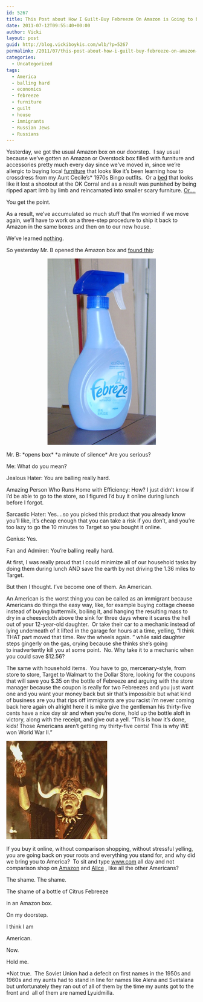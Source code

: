 ```yaml
---
id: 5267
title: This Post about How I Guilt-Buy Febreeze On Amazon is Going to be a Goldmine for Marketers
date: 2011-07-12T09:55:40+00:00
author: Vicki
layout: post
guid: http://blog.vickiboykis.com/wlb/?p=5267
permalink: /2011/07/this-post-about-how-i-guilt-buy-febreeze-on-amazon-is-going-to-be-a-goldmine-for-marketers/
categories:
  - Uncategorized
tags:
  - America
  - balling hard
  - economics
  - febreeze
  - furniture
  - guilt
  - house
  - immigrants
  - Russian Jews
  - Russians
---
```

Yesterday, we got the usual Amazon box on our doorstep.  I say usual because we&#8217;ve gotten an Amazon or Overstock box filled with furniture and accessories pretty much every day since we&#8217;ve moved in, since we&#8217;re allergic to buying local <a href="http://www.raymourflanigan.com/coeville-chenille-sofa-200363644.aspx" target="_blank">furniture</a> that looks like it&#8217;s been learning how to crossdress from my Aunt Cecile&#8217;s* 1970s Bingo outfits.  Or a <a href="http://www.raymourflanigan.com/bryson-4pc-queen-bedroom-set-598149334.aspx" target="_blank">bed</a> that looks like it lost a shootout at the OK Corral and as a result was punished by being ripped apart limb by limb and reincarnated into smaller scary furniture. <a href="http://www.youtube.com/watch?v=8tqJx86xQJQ" target="_blank">Or&#8230;.</a>

You get the point.

As a result, we&#8217;ve accumulated so much stuff that I&#8217;m worried if we move again, we&#8217;ll have to work on a three-step procedure to ship it back to Amazon in the same boxes and then on to our new house.

We&#8217;ve learned <a href="http://blog.vickiboykis.com/wlb/2010/04/14/welcome-to-the-bardak-that-is-my-apartment/" target="_blank">nothing</a>.

So yesterday Mr. B opened the Amazon box and <a href="http://www.amazon.com/gp/product/B003YZE69O" target="_blank">found this</a>:

<p style="text-align: center;">
  <a href="https://raw.githubusercontent.com/veekaybee/wlb/gh-pages/assets/images/2011/07/Febreze.jpg"><img class="aligncenter size-full wp-image-5268" title="Febreze" src="https://raw.githubusercontent.com/veekaybee/wlb/gh-pages/assets/images/2011/07/Febreze.jpg" alt="" width="287" height="493" /></a>
</p>

Mr. B: \*opens box\* \*a minute of silence\* Are you serious?
  
Me: What do you mean?
  
Jealous Hater: You are balling really hard.
  
Amazing Person Who Runs Home with Efficiency: How? I just didn&#8217;t know if I&#8217;d be able to go to the store, so I figured I&#8217;d buy it online during lunch before I forgot.
  
Sarcastic Hater: Yes&#8230;.so you picked this product that you already know you&#8217;ll like, it&#8217;s cheap enough that you can take a risk if you don&#8217;t, and you&#8217;re too lazy to go the 10 minutes to Target so you bought it online.
  
Genius: Yes.
  
Fan and Admirer: You&#8217;re balling really hard.

At first, I was really proud that I could minimize all of our household tasks by doing them during lunch AND save the earth by not driving the 1.36 miles to Target.

But then I thought. I&#8217;ve become one of them. An American.

An American is the worst thing you can be called as an immigrant because Americans do things the easy way, like, for example buying cottage cheese instead of buying buttermilk, boiling it, and hanging the resulting mass to dry in a cheesecloth above the sink for three days where it scares the hell out of your 12-year-old daughter.  Or take their car to a mechanic instead of lying underneath of it lifted in the garage for hours at a time, yelling, &#8220;I think THAT part moved that time. Rev the wheels again. &#8221; while said daughter steps gingerly on the gas, crying because she thinks she&#8217;s going to inadvertently kill you at some point.  No. Why take it to a mechanic when you could save $12.56?

The same with household items.  You have to go, mercenary-style, from store to store, Target to Walmart to the Dollar Store, looking for the coupons that will save you $.35 on the bottle of Febreeze and arguing with the store manager because the coupon is really for two Febreezes and you just want one and you want your money back but sir that&#8217;s impossible but what kind of business are you that rips off immigrants are you racist i&#8217;m never coming back here again oh alright here it is mike give the gentleman his thirty-five cents have a nice day sir and when you&#8217;re done, hold up the bottle aloft in victory, along with the receipt, and give out a yell. &#8220;This is how it&#8217;s done, kids! Those Americans aren&#8217;t getting my thirty-five cents! This is why WE won World War II.&#8221;

[<img class="aligncenter size-full wp-image-5271" title="temple_of_doom_flaming-heart" src="https://raw.githubusercontent.com/veekaybee/wlb/gh-pages/assets/images/2011/07/temple_of_doom_flaming-heart.jpg" alt="" width="267" height="260" />](https://raw.githubusercontent.com/veekaybee/wlb/gh-pages/assets/images/2011/07/temple_of_doom_flaming-heart.jpg)

If you buy it online, without comparison shopping, without stressful yelling, you are going back on your roots and everything you stand for, and why did we bring you to America?  To sit and type www.com all day and not comparison shop on <a href="http://www.amazon.com/gp/subscribe-and-save/details/index.html/ref=rcxsubs_dp_more" target="_blank">Amazon</a> and <a href="http://alice.com/" target="_blank">Alice</a> , like all the other Americans?

The shame. The shame.

The shame of a bottle of Citrus Febreeze
  
in an Amazon box.
  
On my doorstep.
  
I think I am
  
American.
  
Now.
  
Hold me.

*Not true.  The Soviet Union had a defecit on first names in the 1950s and 1960s and my aunts had to stand in line for names like Alena and Svetalana but unfortunately they ran out of all of them by the time my aunts got to the front and  all of them are named Lyuidmilla.